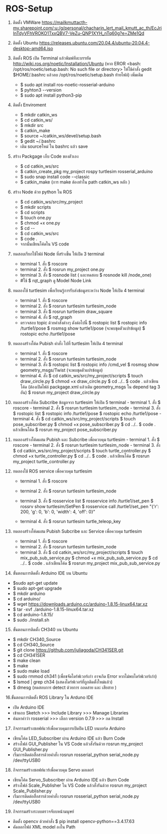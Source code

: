 # ROS-Setup

1. ติดตั้ง VMWare https://mailkmuttacth-my.sharepoint.com/:u:/g/personal/chacharin_lert_mail_kmutt_ac_th/EcJriInTdyVFhVROKO1TxxQBV7-VeZu-QNP1XYH_nTq60g?e=ZMe1Qd

2. ติดตั้ง Ubuntu https://releases.ubuntu.com/20.04.4/ubuntu-20.04.4-desktop-amd64.iso

3. ติดตั้ง ROS
  เปิด Terminal แล้วพิมพ์ทีละบรรทัด http://wiki.ros.org/noetic/Installation/Ubuntu
    (หาก EROR <bash: /opt/ros/noetic/setup.bash: No such file or directory> 
      ให้ใช้คำสั่ง gedit $HOME/.bashrc แล้วลบ /opt/ros/noetic/setup.bash ท้ายไฟล์)
      เพิ่มเติม
     - $ sudo apt install ros-noetic-rosserial-arduino
     - $ pyhton3 --version
     - $ sudo apt install python3-pip
 
4. ติดตั้ง Enviroment
    - $ mkdir catkin_ws
    - $ cd catkin_ws/
    - $ mkdir src
    - $ catkin_make
    - $ source ~/catkin_ws/devel/setup.bash
    - $ gedit ~/.bashrc
    - เติม sourceใหม่  ใน  bashrc แล้ว save
  
5. สร้าง Packgage เก็บ Code ของตัวเอง
    - $ cd catkin_ws/src
    - $ catkin_create_pkg my_project rospy turtlesim rosserial_arduino
    - $ sudo snap install code --classic
    - $ catkin_make (การ make  ต้องทำใน path catkin_ws หลัก )
    
6. สร้าง Node ด้วย python ใน ROS
    - $ cd catkin_ws/src/my_project
    - $ mkdir scripts
    - $ cd scripts
    - $ touch one.py
    - $ chmod +x one.py
    - $ cd --
    - $ cd catkin_ws/src
    - $ code .
    - จากนั้นเขียนโค้ดใน VS code
    
7. ทดสอบเรียกใช้ไฟล์ Node ที่สร้างขึ้น ให้เปิด 3 terminal 
    - terminal 1. สั่ง $ roscore
    - terminal 2. สั่ง $ rosrun my_project one.py
    - terminal 3. สั่ง $ rosnode list (  และทดสอบ $ rosnode kill /node_one)
    - #ใช้ $ rqt_graph ดู Model Node Link

8. ทดลองใช้ turtlesim เพื่อเรียนรู้การรับส่งข้อมูลระหว่าง Node ให้เปิด 4 terminal
    - terminal 1. สั่ง $ roscore 
    - terminal 2. สั่ง $ rosrun turtlesim turtlesim_node
    - terminal 3. สั่ง $ rosrun turtlesim draw_square
    - terminal 4. สั่ง $ rqt_graph
    - ตรวจสอบ topic ด้วยคำสั่งต่างๆ ดังต่อไปนี้ 
                   $ rostopic list
                   $ rostopic info /turtle1/pose
                   $ rosmsg show turtle1/pose (จะพบชุดตัวแปรข้อมูล)
                   $ rostopic echo /turtle1/pose
    
9. ทดลองสร้างโค้ด Pubish คำสั่ง ไปที่ turtlesim ให้เปิด 4 terminal
    - terminal 1. สั่ง $ roscore 
    - terminal 2. สั่ง $ rosrun turtlesim turtlesim_node 
    - terminal 3. สั่ง $ rostopic list
                   $ rostopic info /cmd_vel
                   $ rosmsg show geometry_msgs/Twist (จะพบชุดตัวแปรข้อมูล)
    - terminal 4. สั่ง $ cd catkin_ws/src/my_project/scripts
                   $ touch draw_circle.py
                   $ chmod +x draw_circle.py
                   $ cd ../..
                   $ code . แล้วเขียนโค้ด
                   (ต้องเปิดไฟล์ packgage.xml แล้วเติม geometry_msgs ใน depend tag 3 อัน)
                   $ rosrun my_project draw_circle.py
  
 10. ทดลองสร้างโค้ด Subcribe ข้อมูลจาก turtlesim ให้เปิด 5 terminal
    - terminal 1. สั่ง $ roscore 
    - terminal 2. สั่ง $ rosrun turtlesim turtlesim_node 
    - terminal 3. สั่ง $ rostopic list
                   $ rostopic info /turtle1/pose
                   $ rostopic echo /turtle1/pose
    - terminal 4. สั่ง $ cd catkin_ws/src/my_project/scripts
                   $ touch pose_subscriber.py
                   $ chmod +x pose_subscriber.py
                   $ cd ../..
                   $ code . แล้วเขียนโค้ด
                   $ rosrun my_project pose_subscriber.py
 
 11. ทดลองสร้างโค้ดผสม Pubish และ Subcribe เพื่อควบคุม turtlesim 
    - terminal 1. สั่ง $ roscore 
    - terminal 2. สั่ง $ rosrun turtlesim turtlesim_node 
    - terminal 3. สั่ง $ cd catkin_ws/src/my_project/scripts
                   $ touch turtle_controller.py
                   $ chmod +x turtle_controller.py
                   $ cd ../..
                   $ code . แล้วเขียนโค้ด
                   $ rosrun my_project turtle_controller.py 

12. ทดลองใช้ ROS service เพื่อควบคุม turtlesim 
    - terminal 1. สั่ง $ roscore 
    - terminal 2. สั่ง $ rosrun turtlesim turtlesim_node 
    - terminal 3. สั่ง $ rosservice list
                   $ rosservice info /turtle1/set_pen
                   $ rossrv show turtlesim/SetPen
                   $ rosservice call /turtle1/set_pen "{'r': 200, 'g': 0, 'b': 0, 'width': 4, 'off': 0}"
                   
    - terminal 4. สั่ง $ rosrun turtlesim turtle_teleop_key

13. ทดลองสร้างโค้ดผสม Pubish Subcribe และ Service เพื่อควบคุม turtlesim 
    - terminal 1. สั่ง $ roscore 
    - terminal 2. สั่ง $ rosrun turtlesim turtlesim_node 
    - terminal 3. สั่ง $ cd catkin_ws/src/my_project/scripts
                   $ touch mix_pub_sub_service.py
                   $ chmod +x mix_pub_sub_service.py
                   $ cd ../..
                   $ code . แล้วเขียนโค้ด
                   $ rosrun my_project mix_pub_sub_service.py    
14. ขั้นตอนการติดตั้ง Arduino IDE บน Ubuntu
  - $sudo apt-get update 
  - $ sudo apt-get upgrade 
  - $ mkdir arduino 
  - $ cd arduino/ 
  - $ wget https://downloads.arduino.cc/arduino-1.8.15-linux64.tar.xz 
  - $ tar -xvf ./arduino-1.8.15-linux64.tar.xz 
  - $ cd arduino-1.8.15/ 
  - $ sudo ./install.sh

15. ขั้นตอนการติดตั้ง CH340 บน Ubuntu 
  - $ mkdir CH340_Source 
  - $ cd CH340_Source 
  - $ git clone https://github.com/juliagoda/CH341SER.git 
  - $ cd CH341SER 
  - $ make clean 
  - $ make 
  - $ sudo make load 
  - $ sudo rmmod ch341 (เพื่อขจัดไดร์ฟเวอร์เก่า อาจเกิด Error หากไม่พบไดร์ฟเวอร์เก่า) 
  - $ lsmod | grep ch34 (แสดงไดร์ฟเวอร์ที่ถูกติดตั้งใหม่แล้ว) 
  - $ dmesg (ทดสอบการ detect ด้วยการ ถอดสาย และ เสียสาย )

16.ขั้นตอนการติดตั้ง ROS Library ใน Arduno IDE 
  - เปิด Arduino IDE 
  - เข้าแถบ Sketch >>> Include Library >>> Manage Libraries 
  - ค้นหาคำว่า rosserial >>> เลือก version 0.7.9 >>> กด Install
  
17. กิจกรรมสร้างซอฟท์แวร์เพื่อควบคุมการเปิดปิด LED บนบอร์ด Arduino
  - เขียนโค้ด LED_Subscriber ผ่าน Arduino IDE แล้ว Burn Code
  - สร้างไฟล์ GUI_Publisher ใน VS Code แล้วสั่งรันด้วย rosrun my_project GUI_Publisher.py
  - เริ่มการติดต่อสื่อสารด้วยคำสั่ง rosrun rosserial_python serial_node.py /dev/ttyUSB0

18. กิจกรรมสร้างซอฟท์แวร์เพื่อควบคุม Servo มอเตอร์
  - เขียนโค้ด Servo_Subscriber ผ่าน Arduino IDE แล้ว Burn Code
  - สร้างไฟล์ Scale_Publisher ใน VS Code แล้วสั่งรันด้วย rosrun my_project Scale_Publisher.py
  - เริ่มการติดต่อสื่อสารด้วยคำสั่ง rosrun rosserial_python serial_node.py /dev/ttyUSB0

19. กิจกรรมสร้างระบบตรวจจับบหน้ามนุษย์
  - ติดตั้ง opencv ด้วยคำสั่ง $ pip install opencv-python==3.4.17.63
  - คัดลอกไฟล์ XML model ลงใน Path

